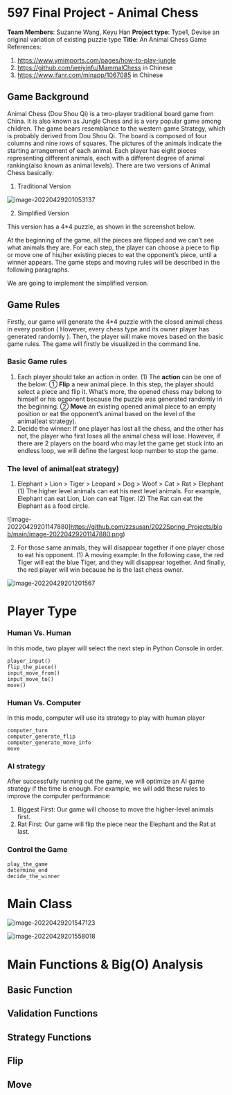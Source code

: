 # 597 Final Project - Animal Chess
**Team Members**: Suzanne Wang, Keyu Han
**Project type**: Type1, Devise an original variation of existing puzzle type
**Title**: An Animal Chess Game
References:

1. https://www.ymimports.com/pages/how-to-play-jungle
2. https://github.com/weiyinfu/MammalChess  in Chinese
3. https://www.ifanr.com/minapp/1067085 in Chinese

## Game Background
Animal Chess (Dou Shou Qi) is a two-player traditional board game from China. It is also known as Jungle Chess and is a very popular game among children. The game bears resemblance to the western game Strategy, which is probably derived from Dou Shou Qi.
The board is composed of four columns and nine rows of squares. The pictures of the animals indicate the starting arrangement of each animal.
Each player has eight pieces representing different animals, each with a different degree of animal ranking(also known as animal levels). 
There are two versions of Animal Chess basically: 

1. Traditional Version

![image-20220429201053137](https://github.com/zzsusan/2022Spring_Projects/blob/main/image-20220429201053137.png)

2. Simplified Version

This version has a  4*4 puzzle, as shown in the screenshot below.

At the beginning of the game, all the pieces are flipped and we can’t see what animals they are. For each step, the player can choose a piece to flip or move one of his/her existing pieces to eat the opponent’s piece, until a winner appears. The game steps and moving rules will be described in the following paragraphs.

We are going to implement the simplified version.

## Game Rules
Firstly, our game will generate the 4*4 puzzle with the closed animal chess in every position ( However, every chess type and its owner player has generated randomly ). Then, the player will make moves based on the basic game rules.  The game will firstly be visualized in the command line.

### Basic Game rules

1. Each player should take an action in order.
(1) The **action** can be one of the below:
	① **Flip** a new animal piece.
		In this step, the player should select a piece and flip it. What’s more, the opened chess may belong to himself or his opponent because the puzzle was generated randomly in the beginning.
	② **Move** an existing opened animal piece to an empty position or eat the opponent’s animal based on the level of the animal(eat strategy).
2. Decide the winner:  If one player has lost all the chess, and the other has not, the player who first loses all the animal chess will lose. However, if there are 2 players on the board who may let the game get stuck into an endless loop, we will define the largest loop number to stop the game.

### The level of animal(eat strategy)

1. Elephant > Lion > Tiger > Leopard > Dog > Woof > Cat > Rat > Elephant 
(1) The higher level animals can eat his next level animals.
For example, Elephant can eat Lion, Lion can eat Tiger.
(2) The Rat can eat the Elephant as a food circle.

![image-20220429201147880]https://github.com/zzsusan/2022Spring_Projects/blob/main/image-20220429201147880.png)

2. For those same animals, they will disappear together if one player chose to eat his opponent.
(1) A moving example: In the following case, the red Tiger will eat the blue Tiger, and they will disappear together. And finally, the red player will win because he is the last chess owner.

![image-20220429201201567](https://github.com/zzsusan/2022Spring_Projects/blob/main/image-20220429201201567.png)

# Player Type

### Human Vs. Human

In this mode, two player will select the next step in Python Console in order.

```
player_input()
flip_the_piece()
input_move_from()
input_move_to()
move()
```

### Human Vs. Computer

In this mode, computer will use its strategy to play with human player

```
computer_turn
computer_generate_flip
computer_generate_move_info
move
```



### AI strategy

After successfully running out the game, we will optimize an AI game strategy if the time is enough. For example, we will add these rules to improve the computer performance:

1. Biggest First: Our game will choose to move the higher-level animals first.
2. Rat First: Our game will flip the piece near the Elephant and the Rat at last.

### Control the Game

```
play_the_game
determine_end
decide_the_winner
```

# Main Class 

![image-20220429201547123](https://github.com/zzsusan/2022Spring_Projects/blob/main/image-20220429201547123.png)

![image-20220429201558018](https://github.com/zzsusan/2022Spring_Projects/blob/main/image-20220429201558018.png)

# Main Functions & Big(O) Analysis

## Basic Function



## Validation Functions



## Strategy Functions



## Flip



## Move





